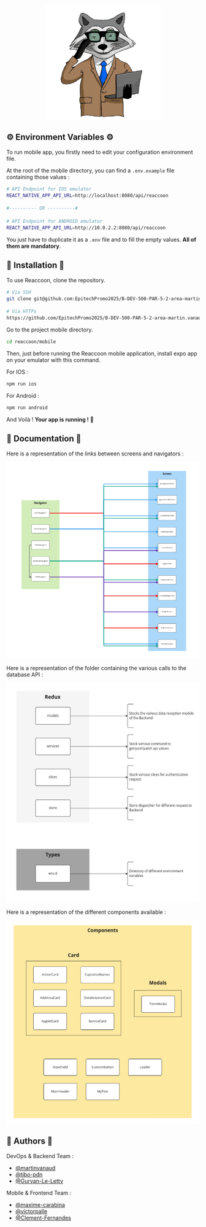 <p align="center">
  <a target="blank"><img src="../.github/assets/area-logo.png" width=300 alt="Reaccoon Logo" /></a>
</p>

## :gear: Environment Variables :gear:

To run mobile app, you firstly need to edit your configuration environment file.

At the root of the mobile directory, you can find a `.env.example` file containing those values :
```bash
# API Endpoint for IOS emulator
REACT_NATIVE_APP_API_URL=http://localhost:8080/api/reaccoon

#---------- OR ----------#

# API Endpoint for ANDROID emulator
REACT_NATIVE_APP_API_URL=http://10.0.2.2:8080/api/reaccoon
```

You just have to duplicate it as a `.env` file and to fill the empty values. **All of them are mandatory**.

## :hammer: Installation :hammer:

To use Reaccoon, clone the repository.
```bash
# Via SSH
git clone git@github.com:EpitechPromo2025/B-DEV-500-PAR-5-2-area-martin.vanaud.git reaccoon

# Via HTTPs
https://github.com/EpitechPromo2025/B-DEV-500-PAR-5-2-area-martin.vanaud.git reaccoon
```

Go to the project mobile directory.
```bash
cd reaccoon/mobile
```

Then, just before running the Reaccoon mobile application, install expo app on your emulator with this command.

For IOS :
```bash
npm run ios
```

For Android : 
```bash
npm run android
```

And Voilà ! **Your app is running !** :tada:

## :book: Documentation :book:

Here is a representation of the links between screens and navigators :
<p align="center">
  <a target="blank"><img src="./docs/screen_repartition.png" width=848 alt="screen_repartition" /></a>
</p>

Here is a representation of the folder containing the various calls to the database API :
<p align="center">
  <a target="blank"><img src="./docs/redux.png" width=672 alt="redux" /></a>
</p>

Here is a representation of the different components available :
<p align="center">
  <a target="blank"><img src="./docs/components.png" width=763 alt="components" /></a>
</p>

## :busts_in_silhouette: Authors :busts_in_silhouette:

DevOps & Backend Team :
- [@martinvanaud](https://www.github.com/martinvanaud)
- [@tibo-pdn](https://www.github.com/tibo-pdn)
- [@Gurvan-Le-Letty](https://www.github.com/Gurvan-Le-Letty)

Mobile & Frontend Team :
- [@maxime-carabina](https://www.github.com/maxime-carabina)
- [@victorpalle](https://www.github.com/victorpalle)
- [@Clement-Fernandes](https://www.github.com/Clement-Fernandes)

